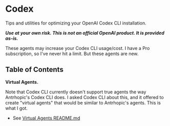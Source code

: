 # Codex
Tips and utilities for optimizing your OpenAI Codex CLI installation. 

**_Use at your own risk. This is not an official OpenAI product. It is provided as-is._**

These agents may increase your Codex CLI usage/cost. I have a Pro subscription, so I've never hit a limit. But these agents are new.


## Table of Contents
**Virtual Agents.**

Note that Codex CLI currently doesn't support true agents the way Antrhopic's Codex CLI does. I asked Codex CLI about this, and it offered to create "virtual agents" that would be similar to Antrhopic's agents. This is what I got.
  
- See [Virtual Agents README.md](virtual-agents/README.md)

